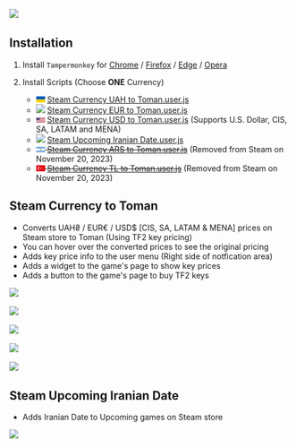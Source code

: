 ![](https://github.com/M-Zoghi/SteamCurrencytoToman/blob/main/Images/SteamCurrencytoTomanU3.png?raw=true)

## Installation
1. Install `Tampermonkey` for [Chrome](https://chrome.google.com/webstore/detail/tampermonkey/dhdgffkkebhmkfjojejmpbldmpobfkfo "Chrome") / [Firefox](https://addons.mozilla.org/en-US/firefox/addon/tampermonkey "Firefox") / [Edge](https://microsoftedge.microsoft.com/addons/detail/tampermonkey/iikmkjmpaadaobahmlepeloendndfphd "Edge") / [Opera](https://addons.opera.com/en/extensions/details/tampermonkey-beta/ "Opera")

2. Install Scripts (Choose **ONE** Currency)
    - <img src="https://raw.githubusercontent.com/hampusborgos/country-flags/main/svg/ua.svg" width="16"> [Steam Currency UAH to Toman.user.js](https://github.com/M-Zoghi/SteamCurrencytoToman/raw/main/Steam%20Currency%20UAH%20To%20Toman.user.js "Steam Currency UAH to Toman")
    - <img src="https://raw.githubusercontent.com/hampusborgos/country-flags/main/svg/eu.svg" width="16"> [Steam Currency EUR to Toman.user.js](https://github.com/M-Zoghi/SteamCurrencytoToman/raw/main/Steam%20Currency%20EUR%20To%20Toman.user.js "Steam Currency EUR to Toman")
    - <img src="https://raw.githubusercontent.com/hampusborgos/country-flags/main/svg/us.svg" width="16"> [Steam Currency USD to Toman.user.js](https://github.com/M-Zoghi/SteamCurrencytoToman/raw/main/Steam%20Currency%20USD%20To%20Toman.user.js "Steam Currency USD to Toman") (Supports U.S. Dollar, CIS, SA, LATAM and MENA)
    - <img src="https://raw.githubusercontent.com/edent/Dynamic-SVG-Calendar-Icon/master/calendar.svg" width="16"> [Steam Upcoming Iranian Date.user.js](https://github.com/M-Zoghi/SteamCurrencytoToman/raw/main/Steam%20Upcoming%20Iranian%20Date.user.js "Steam Upcoming Iranian Date")
    - ~~<img src="https://raw.githubusercontent.com/hampusborgos/country-flags/main/svg/ar.svg" width="16"> [Steam Currency ARS to Toman.user.js](https://github.com/M-Zoghi/SteamCurrencytoToman/raw/main/Steam%20Currency%20ARS%20to%20Toman.user.js "Steam Currency ARS$ to Toman")~~ (Removed from Steam on November 20, 2023)
    - ~~<img src="https://raw.githubusercontent.com/hampusborgos/country-flags/main/svg/tr.svg" width="16"> [Steam Currency TL to Toman.user.js](https://github.com/M-Zoghi/SteamCurrencytoToman/raw/main/Steam%20Currency%20TL%20to%20Toman.user.js "Steam Currency TL to Toman")~~ (Removed from Steam on November 20, 2023)

## Steam Currency to Toman
- Converts UAH₴ / EUR€ / USD$ [CIS, SA, LATAM & MENA] prices on Steam store to Toman (Using TF2 key pricing)
- You can hover over the converted prices to see the original pricing
- Adds key price info to the user menu (Right side of notfication area)
- Adds a widget to the game's page to show key prices
- Adds a button to the game's page to buy TF2 keys

![](https://github.com/M-Zoghi/SteamCurrencytoToman/blob/main/Images/Menu.png?raw=true)

![](https://github.com/M-Zoghi/SteamCurrencytoToman/blob/main/Images/Widget.png?raw=true)

![](https://github.com/M-Zoghi/SteamCurrencytoToman/blob/main/Images/BuyButton.png?raw=true)

![](https://github.com/M-Zoghi/SteamCurrencytoToman/blob/main/Images/ARStoToman2.png?raw=true)

![](https://github.com/M-Zoghi/SteamCurrencytoToman/blob/main/Images/ARStoToman.png?raw=true)

## Steam Upcoming Iranian Date
- Adds Iranian Date to Upcoming games on Steam store

![](https://github.com/M-Zoghi/SteamCurrencytoToman/blob/main/Images/UpcomingIranianDate.png?raw=true)

